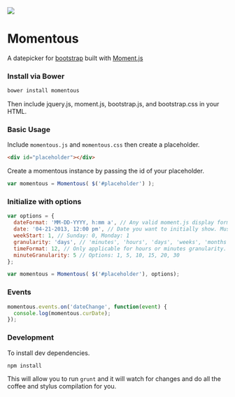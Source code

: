 <img src="http://thom801.github.io/momentous/images/logoexamples.jpg">

# Momentous
A datepicker for [bootstrap](http://twitter.github.io/bootstrap/) built with [Moment.js](http://momentjs.com/)

### Install via Bower
```bash
bower install momentous
```
Then include jquery.js, moment.js, bootstrap.js, and bootstrap.css in your HTML.

### Basic Usage
Include `momentous.js` and `momentous.css` then create a placeholder.
```html
<div id="placeholder"></div>
```
Create a momentous instance by passing the id of your placeholder.
```javascript
var momentous = Momentous( $('#placeholder') );
```

### Initialize with options
```javascript
var options = {
  dateFormat: 'MM-DD-YYYY, h:mm a', // Any valid moment.js display format. Default is "MM-DD-YYYY"
  date: '04-21-2013, 12:00 pm', // Date you want to initially show. Must match dateFormat
  weekStart: 1, // Sunday: 0, Monday: 1
  granularity: 'days', // 'minutes', 'hours', 'days', 'weeks', 'months', or 'years' Defaults to days.
  timeFormat: 12, // Only applicable for hours or minutes granularity. 12 Sets time format to AM/PM. Default is 24-hour format. Options: 12, 24
  minuteGranularity: 5 // Options: 1, 5, 10, 15, 20, 30
};

var momentous = Momentous( $('#placeholder'), options);
```

### Events
```javascript
momentous.events.on('dateChange', function(event) {
  console.log(momentous.curDate);
});
```

### Development
To install dev dependencies.
```bash
npm install
```

This will allow you to run `grunt` and it will watch for changes and do all the coffee and stylus compilation for you.
